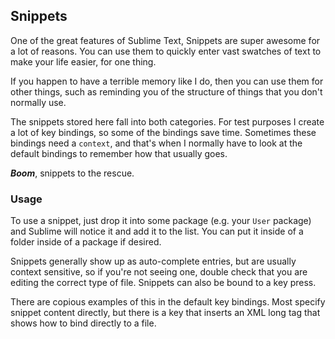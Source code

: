Snippets
--------

One of the great features of Sublime Text, Snippets are super awesome for a lot
of reasons. You can use them to quickly enter vast swatches of text to make
your life easier, for one thing.

If you happen to have a terrible memory like I do, then you can use them for
other things, such as reminding you of the structure of things that you don't
normally use.

The snippets stored here fall into both categories. For test purposes I create
a lot of key bindings, so some of the bindings save time. Sometimes these
bindings need a `context`, and that's when I normally have to look at the
default bindings to remember how that usually goes.

***Boom***, snippets to the rescue.

### Usage

To use a snippet, just drop it into some package (e.g. your `User` package) and
Sublime will notice it and add it to the list. You can put it inside of a
folder inside of a package if desired.

Snippets generally show up as auto-complete entries, but are usually context
sensitive, so if you're not seeing one, double check that you are editing the
correct type of file. Snippets can also be bound to a key press.

There are copious examples of this in the default key bindings. Most specify
snippet content directly, but there is a key that inserts an XML long tag that
shows how to bind directly to a file.